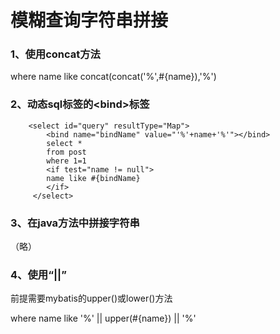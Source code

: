 # 模糊查询字符串拼接

### 1、使用concat方法

where name like concat\(concat\('%',\#{name}\),'%'\)

### 2、动态sql标签的&lt;bind&gt;标签

```
    <select id="query" resultType="Map">
        <bind name="bindName" value="'%'+name+'%'"></bind>
        select *
        from post
        where 1=1
        <if test="name != null">
        name like #{bindName}
        </if>
     </select>
```

### 3、在java方法中拼接字符串

（略）

### 4、使用“\|\|”

前提需要mybatis的upper\(\)或lower\(\)方法

where name like '%' \|\| upper\(\#{name}\) \|\| '%'

